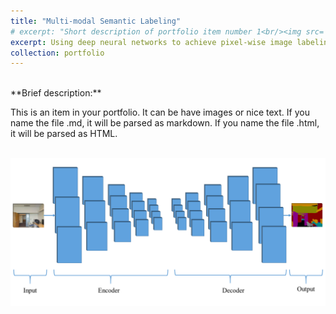 ```yaml
---
title: "Multi-modal Semantic Labeling"
# excerpt: "Short description of portfolio item number 1<br/><img src='/images/500x300.png'>"
excerpt: Using deep neural networks to achieve pixel-wise image labeling task. 
collection: portfolio
---
```


<br>
**Brief description:** 

This is an item in your portfolio. It can be have images or nice text. If you name the file .md, it will be parsed as markdown. If you name the file .html, it will be parsed as HTML. 

<br/><img src='/images/CNN.png'>